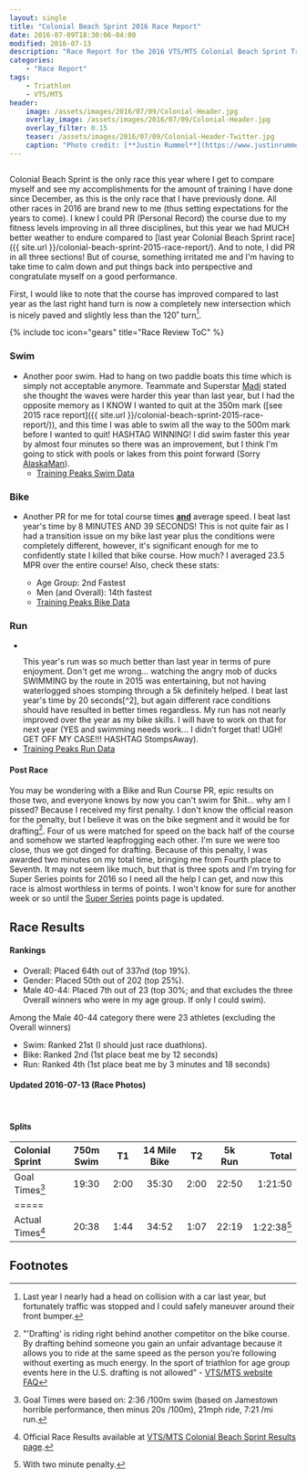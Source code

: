 ```yaml
---
layout: single
title: "Colonial Beach Sprint 2016 Race Report"
date: 2016-07-09T18:30:06-04:00
modified: 2016-07-13
description: "Race Report for the 2016 VTS/MTS Colonial Beach Sprint Triathlon." 	# For Twitter, not the Title
categories:
    - "Race Report"
tags:
    - Triathlon
    - VTS/MTS
header:
    image: /assets/images/2016/07/09/Colonial-Header.jpg				# Twitter (use 'teaser')
    overlay_image: /assets/images/2016/07/09/Colonial-Header.jpg		# Article header at 2048x768
    overlay_filter: 0.15
    teaser: /assets/images/2016/07/09/Colonial-Header-Twitter.jpg 		# Shrink image to 575 width
    caption: "Photo credit: [**Justin Rummel**](https://www.justinrummel.com)"
---
```


<figure class="align-left"><a href="{{ site.url }}/assets/images/2016/07/09/Colonial-LG-1.jpg"><img src="{{ site.url }}/assets/images/2016/07/09/Colonial-SM-1.jpg" alt="" /></a></figure>Colonial Beach Sprint is the only race this year where I get to compare myself and see my accomplishments for the amount of training I have done since December, as this is the only race that I have previously done.  All other races in 2016 are brand new to me (thus setting expectations for the years to come).  I knew I could PR (Personal Record) the course due to my fitness levels improving in all three disciplines, but this year we had MUCH better weather to endure compared to [last year Colonial Beach Sprint race]({{ site.url }}/colonial-beach-sprint-2015-race-report/).  And to note, I did PR in all three sections!  But of course, something irritated me and I'm having to take time to calm down and put things back into perspective and congratulate myself on a good performance.

First, I would like to note that the course has improved compared to last year as the last right hand turn is now a completely new intersection which is nicely paved and slightly less than the 120˚ turn[^1].

{% include toc icon="gears" title="Race Review ToC" %}

### Swim

- Another poor swim.  Had to hang on two paddle boats this time which is simply not acceptable anymore.  Teammate and Superstar [Madi][madi] stated she thought the waves were harder this year than last year, but I had the opposite memory as I KNOW I wanted to quit at the 350m mark ([see 2015 race report]({{ site.url }}/colonial-beach-sprint-2015-race-report/)), and this time I was able to swim all the way to the 500m mark before I wanted to quit!  HASHTAG WINNING!  I did swim faster this year by almost four minutes so there was an improvement, but I think I'm going to stick with pools or lakes from this point forward (Sorry [AlaskaMan][AlaskaMan]).
	+ [Training Peaks Swim Data](https://home.trainingpeaks.com/athlete/workout/B60BR)

### Bike

- Another PR for me for total course times <b><u>and</u></b> average speed.  I beat last year's time by 8 MINUTES AND 39 SECONDS!  This is not quite fair as I had a transition issue on my bike last year plus the conditions were completely different, however, it's significant enough for me to confidently state I killed that bike course.  How much?  I averaged 23.5 MPR over the entire course! Also, check these stats:

	+ Age Group: 2nd Fastest
	+ Men (and Overall): 14th fastest
	+ [Training Peaks Bike Data](https://home.trainingpeaks.com/athlete/workout/kdXUg)

### Run

- <figure class="align-right"><a href="{{ site.url }}/assets/images/2016/07/09/Colonial-LG-2.jpg"><img src="{{ site.url }}/assets/images/2016/07/09/Colonial-SM-2.jpg" alt="" /></a></figure>This year's run was so much better than last year in terms of pure enjoyment.  Don't get me wrong... watching the angry mob of ducks SWIMMING by the route in 2015 was entertaining, but not having waterlogged shoes stomping through a 5k definitely helped.  I beat last year's time by 20 seconds[^2], but again different race conditions should have resulted in better times regardless.  My run has not nearly improved over the year as my bike skills.  I will have to work on that for next year (YES and swimming needs work... I didn't forget that!  UGH!  GET OFF MY CASE!!! HASHTAG StompsAway).
- [Training Peaks Run Data](https://home.trainingpeaks.com/athlete/workout/3jVbl)

#### Post Race

You may be wondering with a Bike and Run Course PR, epic results on those two, and everyone knows by now you can't swim for $hit... why am I pissed?  Because I received my first penalty.  I don't know the official reason for the penalty, but I believe it was on the bike segment and it would be for drafting[^3].  Four of us were matched for speed on the back half of the course and somehow we started leapfrogging each other.  I'm sure we were too close, thus we got dinged for drafting.  Because of this penalty, I was awarded two minutes on my total time, bringing me from Fourth place to Seventh.  It may not seem like much, but that is three spots and I'm trying for Super Series points for 2016 so I need all the help I can get, and now this race is almost worthless in terms of points.  I won't know for sure for another week or so until the [Super Series][SS] points page is updated.

Race Results
---

#### Rankings

- Overall: Placed 64th out of 337nd (top 19%).
- Gender: Placed 50th out of 202 (top 25%).
- Male 40-44: Placed 7th out of 23 (top 30%; and that excludes the three Overall winners who were in my age group.  If only I could swim).

Among the Male 40-44 category there were 23 athletes (excluding the Overall winners)

- Swim: Ranked 21st  (I should just race duathlons).
- Bike: Ranked 2nd  (1st place beat me by 12 seconds)
- Run: Ranked 4th  (1st place beat me by 3 minutes and 18 seconds)


#### Updated 2016-07-13 (Race Photos)

<figure class="third">
<a href="{{ site.url }}/assets/images/2016/07/09/Colonial-PRO-LG-1.jpg"><img src="{{ site.url }}/assets/images/2016/07/09/Colonial-PRO-SM-1.jpg" alt="" /></a>
<a href="{{ site.url }}/assets/images/2016/07/09/Colonial-PRO-LG-2.jpg"><img src="{{ site.url }}/assets/images/2016/07/09/Colonial-PRO-SM-2.jpg" alt="" /></a>
</figure>

#### Splits

| Colonial Sprint    | 750m Swim    | T1   | 14 Mile Bike | T2   | 5k Run   | Total       |
|:-------------------|:------------:|:----:|:------------:|:----:|:--------:|------------:|
| Goal Times[^4]     | 19:30        | 2:00 | 35:30        | 2:00 | 22:50    | 1:21:50     |
|=====
| Actual Times[^5]   | 20:38        | 1:44 | 34:52        | 1:07 | 22:19    | 1:22:38[^6] |


Footnotes
---

[^1]: Last year I nearly had a head on collision with a car last year, but fortunately traffic was stopped and I could safely maneuver around their front bumper.
[^2]: I would like to give a shout-out to the teenage girl behind me towards the finish line.  I thought you were the dude in my Age Group that I just passed at mile 2.5, and I could hear you sprinting to the finish line.  You had me scared... I sprinted too... and my HR data show my HR peaked to 193.  You almost killed me, but thanks for the push.
[^3]: "'Drafting' is riding right behind another competitor on the bike course. By drafting behind someone you gain an unfair advantage because it allows you to ride at the same speed as the person you’re following without exerting as much energy. In the sport of triathlon for age group events here in the U.S. drafting is not allowed" - [VTS/MTS website FAQ][FAQ]
[^4]: Goal Times were based on: 2:36 /100m swim (based on Jamestown horrible performance, then minus 20s /100m), 21mph ride, 7:21 /mi run.
[^5]: Official Race Results available at [VTS/MTS Colonial Beach Sprint Results page][colonial_results].
[^6]: With two minute penalty.

[madi]: https://www.instagram.com/madikirch/
[AlaskaMan]: https://www.akxtri.com
[SS]: https://kineticmultisports.com/super-series/
[FAQ]: https://kineticmultisports.com/faqs/
[colonial_results]: https://kineticmultisports.com/result/2016-results/colonialbeachsprintoverall/
